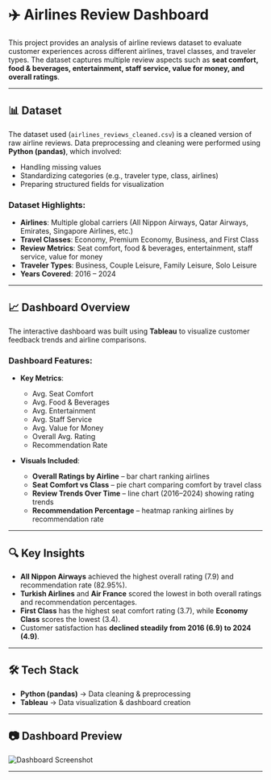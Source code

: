 # ✈️ Airlines Review Dashboard  

This project provides an analysis of airline reviews dataset to evaluate customer experiences across different airlines, travel classes, and traveler types. The dataset captures multiple review aspects such as **seat comfort, food & beverages, entertainment, staff service, value for money, and overall ratings**.  

---

## 📊 Dataset  
The dataset used (`airlines_reviews_cleaned.csv`) is a cleaned version of raw airline reviews. Data preprocessing and cleaning were performed using **Python (pandas)**, which involved:  
- Handling missing values  
- Standardizing categories (e.g., traveler type, class, airlines)  
- Preparing structured fields for visualization  

### Dataset Highlights:  
- **Airlines**: Multiple global carriers (All Nippon Airways, Qatar Airways, Emirates, Singapore Airlines, etc.)  
- **Travel Classes**: Economy, Premium Economy, Business, and First Class  
- **Review Metrics**: Seat comfort, food & beverages, entertainment, staff service, value for money  
- **Traveler Types**: Business, Couple Leisure, Family Leisure, Solo Leisure  
- **Years Covered**: 2016 – 2024  

---

## 📈 Dashboard Overview  
The interactive dashboard was built using **Tableau** to visualize customer feedback trends and airline comparisons.  

### Dashboard Features:  
- **Key Metrics**:  
  - Avg. Seat Comfort  
  - Avg. Food & Beverages  
  - Avg. Entertainment  
  - Avg. Staff Service  
  - Avg. Value for Money  
  - Overall Avg. Rating  
  - Recommendation Rate  

- **Visuals Included**:  
  - **Overall Ratings by Airline** – bar chart ranking airlines  
  - **Seat Comfort vs Class** – pie chart comparing comfort by travel class  
  - **Review Trends Over Time** – line chart (2016–2024) showing rating trends  
  - **Recommendation Percentage** – heatmap ranking airlines by recommendation rate  

---

## 🔍 Key Insights  
- **All Nippon Airways** achieved the highest overall rating (7.9) and recommendation rate (82.95%).  
- **Turkish Airlines** and **Air France** scored the lowest in both overall ratings and recommendation percentages.  
- **First Class** has the highest seat comfort rating (3.7), while **Economy Class** scores the lowest (3.4).  
- Customer satisfaction has **declined steadily from 2016 (6.9) to 2024 (4.9)**.  

---

## 🛠 Tech Stack  
- **Python (pandas)** → Data cleaning & preprocessing  
- **Tableau** → Data visualization & dashboard creation  

---

## 📷 Dashboard Preview  

![Dashboard Screenshot]([Screenshot%202025-08-19%20161957.png](https://github.com/sadik4li/Airlines-Review-Analysis/commit/3ffbb7f3ab4706951be8cf9da156b5372a726211))  

---

